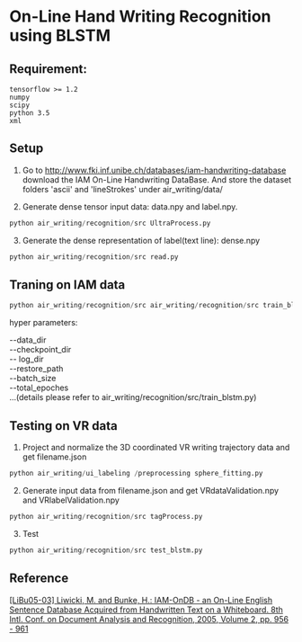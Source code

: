 # On-Line Hand Writing Recognition using BLSTM
## Requirement:
    tensorflow >= 1.2
    numpy
    scipy
    python 3.5
    xml
    
## Setup
1. Go to http://www.fki.inf.unibe.ch/databases/iam-handwriting-database download the IAM On-Line Handwriting DataBase.
    And store the dataset folders 'ascii' and 'lineStrokes' under air_writing/data/

2. Generate dense tensor input data: data.npy and label.npy.  
```python
python air_writing/recognition/src UltraProcess.py
```
  
3. Generate the dense representation of label(text line): dense.npy
```python
python air_writing/recognition/src read.py
```
 

## Traning on IAM data   
```python
python air_writing/recognition/src air_writing/recognition/src train_blstm.py
```
hyper parameters:   

--data_dir  
--checkpoint_dir   
-- log_dir    
--restore_path   
--batch_size    
--total_epoches   
...(details please refer to air_writing/recognition/src/train_blstm.py)

## Testing on VR data
1. Project and normalize the 3D coordinated VR writing trajectory data and get filename.json
```python
python air_writing/ui_labeling /preprocessing sphere_fitting.py
```
2. Generate input data from filename.json and get VRdataValidation.npy and VRlabelValidation.npy
```python
python air_writing/recognition/src tagProcess.py
```
3. Test  
```python
python air_writing/recognition/src test_blstm.py
```

## Reference
[ [LiBu05-03] Liwicki, M. and Bunke, H.: IAM-OnDB - an On-Line English Sentence Database Acquired from Handwritten Text on a Whiteboard. 8th Intl. Conf. on Document Analysis and Recognition, 2005, Volume 2, pp. 956 - 961 ](http://www.fki.inf.unibe.ch/databases/iam-on-line-handwriting-database/iam-on-line-handwriting-database#LiBu05-03)
